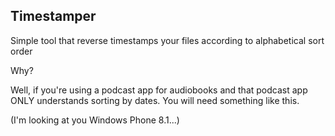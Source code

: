 Timestamper
----------------------------

Simple tool that reverse timestamps your files according to alphabetical sort order

Why?

Well, if you're using a podcast app for audiobooks and that podcast app ONLY understands sorting by dates. You will need something like this.

(I'm looking at you Windows Phone 8.1...)